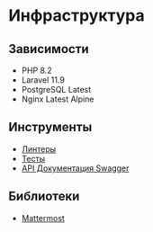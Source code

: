 # Инфраструктура

## Зависимости

- PHP 8.2
- Laravel 11.9
- PostgreSQL Latest
- Nginx Latest Alpine

## Инструменты

- [Линтеры](./infrastructure/lints.md)
- [Тесты](./infrastructure/tests.md)
- [API Документация Swagger](./infrastructure/swagger.md)

## Библиотеки

- [Mattermost](./vendor/arsentiyz/mattermost-driver/README.md#usage)
